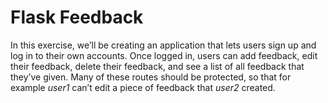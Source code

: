 # **Flask Feedback**

In this exercise, we’ll be creating an application that lets users sign up and log in to their own accounts. Once logged in, users can add feedback, edit their feedback, delete their feedback, and see a list of all feedback that they’ve given. Many of these routes should be protected, so that for example *user1* can’t edit a piece of feedback that *user2* created.